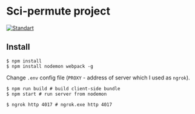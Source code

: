 # Sci-permute project

<p align="left">
   <a href="https://github.com/airbnb/javascript">
    <img src="https://camo.githubusercontent.com/1c5c800fbdabc79cfaca8c90dd47022a5b5c7486/68747470733a2f2f696d672e736869656c64732e696f2f62616467652f636f64652532307374796c652d616972626e622d627269676874677265656e2e7376673f7374796c653d666c61742d737175617265"
         alt="Standart" />
  </a> 
</p>

## Install

```shell
$ npm install
$ npm install nodemon webpack -g
```

Change `.env` config file (`PROXY` - address of server which I used as `ngrok`).


```shell
$ npm run build # build client-side bundle
$ npm start # run server from nodemon
```

```shell
$ ngrok http 4017 # ngrok.exe http 4017
```